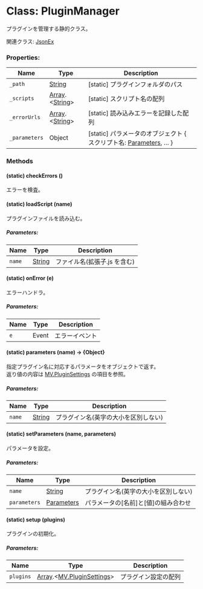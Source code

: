 # Class: PluginManager

プラグインを管理する静的クラス。

関連クラス: [JsonEx](JsonEx.md)

### Properties:

| Name          | Type                                          | Description                                                                                          |
| ------------- | --------------------------------------------- | ---------------------------------------------------------------------------------------------------- |
| `_path`       | [String](String.md)                           | [static] プラグインフォルダのパス                                                                    |
| `_scripts`    | [Array](Array.md).&lt;[String](String.md)&gt; | [static] スクリプト名の配列                                                                          |
| `_errorUrls`  | [Array](Array.md).&lt;[String](String.md)&gt; | [static] 読み込みエラーを記録した配列                                                                |
| `_parameters` | Object                                        | [static] パラメータのオブジェクト { スクリプト名: [Parameters](MV.PluginSettings.md#parameters), … } |

### Methods

#### (static) checkErrors ()

エラーを検査。

#### (static) loadScript (name)

プラグインファイルを読み込む。

##### Parameters:

| Name   | Type                | Description                  |
| ------ | ------------------- | ---------------------------- |
| `name` | [String](String.md) | ファイル名(拡張子.js を含む) |

#### (static) onError (e)

エラーハンドラ。

##### Parameters:

| Name | Type  | Description    |
| ---- | ----- | -------------- |
| `e`  | Event | エラーイベント |

#### (static) parameters (name) → {Object}

指定プラグイン名に対応するパラメータをオブジェクトで返す。<br />
返り値の内容は [MV.PluginSettings](MV.PluginSettings.md) の項目を参照。

##### Parameters:

| Name   | Type                | Description                          |
| ------ | ------------------- | ------------------------------------ |
| `name` | [String](String.md) | プラグイン名(英字の大小を区別しない) |

#### (static) setParameters (name, parameters)

パラメータを設定。

##### Parameters:

| Name         | Type                                          | Description                          |
| ------------ | --------------------------------------------- | ------------------------------------ |
| `name`       | [String](String.md)                           | プラグイン名(英字の大小を区別しない) |
| `parameters` | [Parameters](MV.PluginSettings.md#parameters) | パラメータの[名前]と[値]の組み合わせ |

#### (static) setup (plugins)

プラグインの初期化。

##### Parameters:

| Name      | Type                                                                | Description          |
| --------- | ------------------------------------------------------------------- | -------------------- |
| `plugins` | [Array](Array.md).&lt;[MV.PluginSettings](MV.PluginSettings.md)&gt; | プラグイン設定の配列 |
